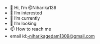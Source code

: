 - 👋 Hi, I’m @Niharika139
- 👀 I’m interested
- 🌱 I’m currently 
- 💞️ I’m looking 
- 📫 How to reach me 
- email id:-niharikagedam1309@gmail.com

<!---
Niharika139/Niharika139 is a ✨ special ✨ repository because its `README.md` (this file) appears on your GitHub profile.
You can click the Preview link to take a look at your changes.
--->
